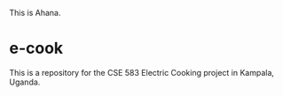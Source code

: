 This is Ahana.

# e-cook
This is a repository for the CSE 583 Electric Cooking project in Kampala, Uganda.
